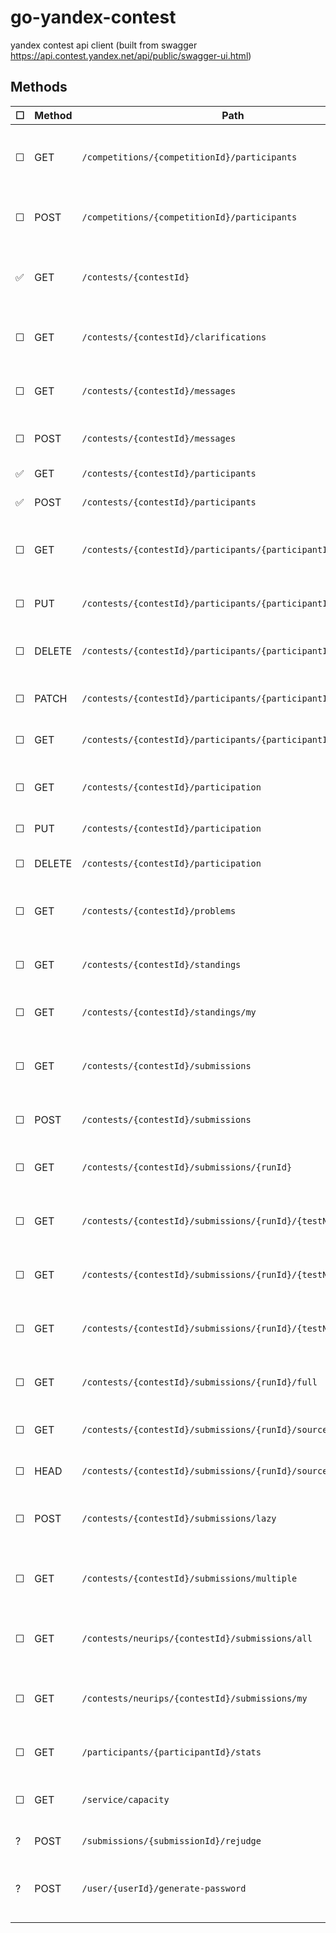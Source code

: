 # go-yandex-contest
yandex contest api client (built from swagger https://api.contest.yandex.net/api/public/swagger-ui.html)



## Methods
| &#9744; | Method | Path  | Description |
|-----|--------|-------|-------------|
| &#9744; | GET | `/competitions/{competitionId}/participants` | Get registered participants of competition |
| &#9744; | POST | `/competitions/{competitionId}/participants` | Register participants into competition |
| :white_check_mark: | GET | `/contests/{contestId}` | Get information about contest by id |
| &#9744; | GET | `/contests/{contestId}/clarifications` | Get clarifications in contest by contest id |
| &#9744; | GET | `/contests/{contestId}/messages` | Get messages in contest by contest id |
| &#9744; | POST | `/contests/{contestId}/messages` | Post new question to contest |
| :white_check_mark: | GET | `/contests/{contestId}/participants` | Get contest participants |
| :white_check_mark: | POST | `/contests/{contestId}/participants` | Register for contest |
| &#9744; | GET | `/contests/{contestId}/participants/{participantId}` | Get information about participant by id |
| &#9744; | PUT | `/contests/{contestId}/participants/{participantId}` | Start the contest for participant |
| &#9744; | DELETE | `/contests/{contestId}/participants/{participantId}` | Unregister user from contest by id |
| &#9744; | PATCH | `/contests/{contestId}/participants/{participantId}` | Update participant in contest |
| &#9744; | GET | `/contests/{contestId}/participants/{participantId}/stats` | Get participant stats |
| &#9744; | GET | `/contests/{contestId}/participation` | Get information about your status |
| &#9744; | PUT | `/contests/{contestId}/participation` | Start the contest |
| &#9744; | DELETE | `/contests/{contestId}/participation` | Unregister yourself from contest |
| &#9744; | GET | `/contests/{contestId}/problems` | Get contest's problems by contest id |
| &#9744; | GET | `/contests/{contestId}/standings` | Get contest's standings by contest id |
| &#9744; | GET | `/contests/{contestId}/standings/my` | Get user's standings by contest id |
| &#9744; | GET | `/contests/{contestId}/submissions` | Get your submissions to contest by contest id |
| &#9744; | POST | `/contests/{contestId}/submissions` | Send a submission to contest |
| &#9744; | GET | `/contests/{contestId}/submissions/{runId}` | Get detailed information about submission |
| &#9744; | GET | `/contests/{contestId}/submissions/{runId}/{testName}/answer` | Get full answer file in contest by test name |
| &#9744; | GET | `/contests/{contestId}/submissions/{runId}/{testName}/input` | Get full input file in contest by test name |
| &#9744; | GET | `/contests/{contestId}/submissions/{runId}/{testName}/output` | Get output file in contest by test name |
| &#9744; | GET | `/contests/{contestId}/submissions/{runId}/full` | Get full information about submission |
| &#9744; | GET | `/contests/{contestId}/submissions/{runId}/source` | Get source code of submission |
| &#9744; | HEAD | `/contests/{contestId}/submissions/{runId}/source` | Get source code of submission |
| &#9744; | POST | `/contests/{contestId}/submissions/lazy` | Send a submission to contest lazy |
| &#9744; | GET | `/contests/{contestId}/submissions/multiple` | Get full information about multiple submissions |
| &#9744; | GET | `/contests/neurips/{contestId}/submissions/all` | Get all contest submissions report |
| &#9744; | GET | `/contests/neurips/{contestId}/submissions/my` | Get your submissions to contest by contest id |
| &#9744; | GET | `/participants/{participantId}/stats` | Get participant stats |
| &#9744; | GET | `/service/capacity` | Get contest submissions queue capacity |
| ? | POST | `/submissions/{submissionId}/rejudge` | Rejudge submission | 
| ? | POST | `/user/{userId}/generate-password` | Generate new password for internal user | 
